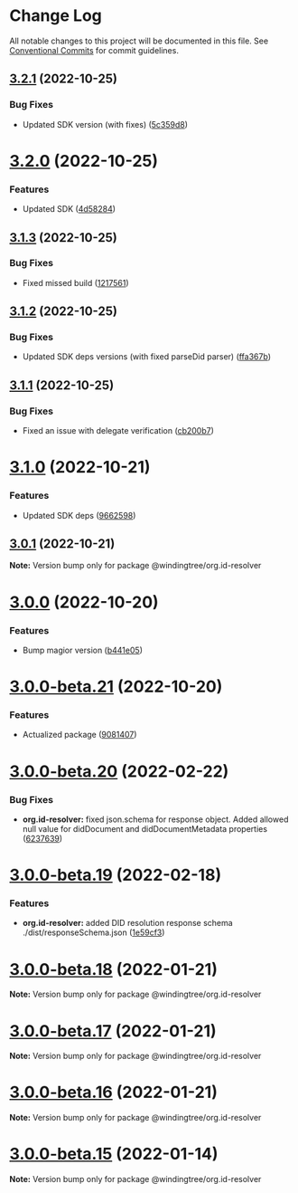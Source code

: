 # Change Log

All notable changes to this project will be documented in this file.
See [Conventional Commits](https://conventionalcommits.org) for commit guidelines.

## [3.2.1](https://github.com/windingtree/org.id-resolver/compare/v3.2.0...v3.2.1) (2022-10-25)


### Bug Fixes

* Updated SDK version (with fixes) ([5c359d8](https://github.com/windingtree/org.id-resolver/commit/5c359d83f7cc6793926aca63e1b0ebd5e0056337))





# [3.2.0](https://github.com/windingtree/org.id-resolver/compare/v3.1.3...v3.2.0) (2022-10-25)


### Features

* Updated SDK ([4d58284](https://github.com/windingtree/org.id-resolver/commit/4d58284762ea18c9345578a707894894366ebb89))





## [3.1.3](https://github.com/windingtree/org.id-resolver/compare/v3.1.2...v3.1.3) (2022-10-25)


### Bug Fixes

* Fixed missed build ([1217561](https://github.com/windingtree/org.id-resolver/commit/12175618edf290b8c68a717ea995cdef52e327cd))





## [3.1.2](https://github.com/windingtree/org.id-resolver/compare/v3.1.1...v3.1.2) (2022-10-25)


### Bug Fixes

* Updated SDK deps versions (with fixed parseDid parser) ([ffa367b](https://github.com/windingtree/org.id-resolver/commit/ffa367b1ee5150c7fe8ebab19a28baa294c2608e))





## [3.1.1](https://github.com/windingtree/org.id-resolver/compare/v3.1.0...v3.1.1) (2022-10-25)


### Bug Fixes

* Fixed an issue with delegate verification ([cb200b7](https://github.com/windingtree/org.id-resolver/commit/cb200b7d38f48657eecc320f7f7a96b88ade8f11))





# [3.1.0](https://github.com/windingtree/org.id-resolver/compare/v3.0.1...v3.1.0) (2022-10-21)


### Features

* Updated SDK deps ([9662598](https://github.com/windingtree/org.id-resolver/commit/9662598d0df989a302533f071a528b7993a4a8b8))





## [3.0.1](https://github.com/windingtree/org.id-resolver/compare/v3.0.0...v3.0.1) (2022-10-21)

**Note:** Version bump only for package @windingtree/org.id-resolver





# [3.0.0](https://github.com/windingtree/org.id-resolver/compare/v3.0.0-beta.21...v3.0.0) (2022-10-20)


### Features

* Bump magior version ([b441e05](https://github.com/windingtree/org.id-resolver/commit/b441e056b4c233d184b47e410b27da8b651a3a02))





# [3.0.0-beta.21](https://github.com/windingtree/org.id-resolver/compare/v3.0.0-beta.20...v3.0.0-beta.21) (2022-10-20)


### Features

* Actualized package ([9081407](https://github.com/windingtree/org.id-resolver/commit/9081407e2d2d316a276c3c468895e70c9dd4dc0a))





# [3.0.0-beta.20](https://github.com/windingtree/org.id-resolver/compare/v3.0.0-beta.19...v3.0.0-beta.20) (2022-02-22)


### Bug Fixes

* **org.id-resolver:** fixed json.schema for response object. Added allowed null value for didDocument and didDocumentMetadata properties ([6237639](https://github.com/windingtree/org.id-resolver/commit/623763961ab117fa13b02535dd5c1617e008ea83))





# [3.0.0-beta.19](https://github.com/windingtree/org.id-resolver/compare/v3.0.0-beta.18...v3.0.0-beta.19) (2022-02-18)


### Features

* **org.id-resolver:** added DID resolution response schema ./dist/responseSchema.json ([1e59cf3](https://github.com/windingtree/org.id-resolver/commit/1e59cf33b2c9172c77a862dbe15865646c374474))





# [3.0.0-beta.18](https://github.com/windingtree/org.id-resolver/compare/v3.0.0-beta.17...v3.0.0-beta.18) (2022-01-21)

**Note:** Version bump only for package @windingtree/org.id-resolver





# [3.0.0-beta.17](https://github.com/windingtree/org.id-resolver/compare/v3.0.0-beta.16...v3.0.0-beta.17) (2022-01-21)

**Note:** Version bump only for package @windingtree/org.id-resolver





# [3.0.0-beta.16](https://github.com/windingtree/org.id-resolver/compare/v3.0.0-beta.15...v3.0.0-beta.16) (2022-01-21)

**Note:** Version bump only for package @windingtree/org.id-resolver





# [3.0.0-beta.15](https://github.com/windingtree/org.id-resolver/compare/v3.0.0-beta.14...v3.0.0-beta.15) (2022-01-14)

**Note:** Version bump only for package @windingtree/org.id-resolver
